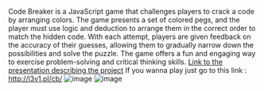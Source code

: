 Code Breaker is a JavaScript game that challenges players to crack a code by arranging colors. The game presents a set of colored pegs, and the player must use logic and deduction to arrange them in the correct order to match the hidden code. With each attempt, players are given feedback on the accuracy of their guesses, allowing them to gradually narrow down the possibilities and solve the puzzle. The game offers a fun and engaging way to exercise problem-solving and critical thinking skills.
[Link to the presentation describing the project](https://docs.google.com/presentation/d/1le6bnMOdBvXSxaAcTisaiiRFRBhlHUbVnLaTfsYywYE/edit?usp=sharing)
If you wanna play just go to this link : http://l3v1.pl/cb/
![image](https://user-images.githubusercontent.com/98186890/213996410-89668bab-aac6-4147-a7db-12384dfe8028.png)
![image](https://user-images.githubusercontent.com/98186890/213996634-10b16104-e29a-4d86-a9e5-88b649b41286.png)
